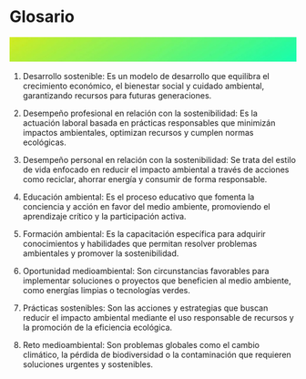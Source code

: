 # Glosario 

![Glosario](img/green-yellow-color-blurred-gradient.jpg)

1. Desarrollo sostenible: Es un modelo de desarrollo que equilibra el crecimiento económico, el bienestar social y cuidado ambiental, garantizando recursos para futuras generaciones.

2. Desempeño profesional en relación con la sostenibilidad: Es la actuación laboral basada en prácticas responsables que minimizán impactos ambientales, optimizan recursos y cumplen normas ecológicas.

3. Desempeño personal en relación con la sostenibilidad: Se trata del estilo de vida enfocado en reducir el impacto ambiental a través de acciones como reciclar, ahorrar energía y consumir de forma responsable.

4. Educación ambiental: Es el proceso educativo que fomenta la conciencia y acción en favor del medio ambiente, promoviendo el aprendizaje crítico y la participación activa.

5. Formación ambiental: Es la capacitación específica para adquirir conocimientos y habilidades que permitan resolver problemas ambientales y promover la sostenibilidad.

6. Oportunidad medioambiental: Son circunstancias favorables para implementar soluciones o proyectos que beneficien al medio ambiente, como energías limpias o tecnologías verdes.

7. Prácticas sostenibles: Son las acciones y estrategias que buscan reducir el impacto ambiental mediante el uso responsable de recursos y la promoción de la eficiencia ecológica.

8. Reto medioambiental: Son problemas globales como el cambio climático, la pérdida de biodiversidad o la contaminación que requieren soluciones urgentes y sostenibles.
